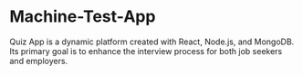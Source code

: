 # Machine-Test-App
Quiz App is a dynamic platform created with React, Node.js, and MongoDB. Its primary goal is to enhance the interview process for both job seekers and employers. 
